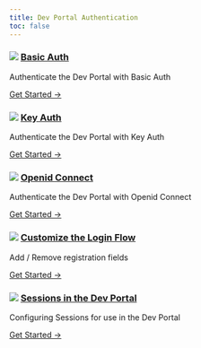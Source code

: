 ```yaml
---
title: Dev Portal Authentication
toc: false
---
```



<div class="docs-grid">
  <div class="docs-grid-block">
    <h3><img src="/assets/images/icons/documentation/icn-window.svg" />
    <a href="/enterprise/{{page.kong_version}}/developer-portal/configuration/authentication/basic-auth">
    Basic Auth</a></h3>
    <p>Authenticate the Dev Portal with Basic Auth</p>
    <a href="/enterprise/{{page.kong_version}}/developer-portal/configuration/authentication/basic-auth">
    Get Started &rarr;</a>
  </div>
  <div class="docs-grid-block">
    <h3><img src="/assets/images/icons/documentation/icn-window.svg" />
    <a href="/enterprise/{{page.kong_version}}/developer-portal/configuration/authentication/key-auth">
    Key Auth</a></h3>
    <p>Authenticate the Dev Portal with Key Auth</p>
    <a href="/enterprise/{{page.kong_version}}/developer-portal/configuration/authentication/key-auth">
    Get Started &rarr;</a>
  </div>
  <div class="docs-grid-block">
    <h3><img src="/assets/images/icons/documentation/icn-window.svg" />
    <a href="/enterprise/{{page.kong_version}}/developer-portal/configuration/authentication/oidc">
    Openid Connect</a></h3>
    <p>Authenticate the Dev Portal with Openid Connect</p>
    <a href="/enterprise/{{page.kong_version}}/developer-portal/configuration/authentication/oidc">
    Get Started &rarr;</a>
  </div>
  <div class="docs-grid-block">
    <h3><img src="/assets/images/icons/documentation/icn-window.svg" />
    <a href="/enterprise/{{page.kong_version}}/developer-portal/configuration/authentication/adding-registration-fields">
    Customize the Login Flow</a></h3>
    <p>Add / Remove registration fields</p>
    <a href="/enterprise/{{page.kong_version}}/developer-portal/configuration/authentication/adding-registration-fields">
    Get Started &rarr;</a>
  </div>
  <div class="docs-grid-block">
    <h3><img src="/assets/images/icons/documentation/icn-window.svg" />
    <a href="/enterprise/{{page.kong_version}}/developer-portal/configuration/authentication/sessions">
    Sessions in the Dev Portal</a></h3>
    <p>Configuring Sessions for use in the Dev Portal</p>
    <a href="/enterprise/{{page.kong_version}}/developer-portal/configuration/authentication/sessions">
    Get Started &rarr;</a>
  </div>
</div>
